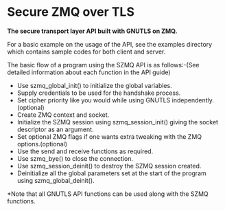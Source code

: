 Secure ZMQ over TLS
====

**The secure transport layer API built with GNUTLS on ZMQ.**

For a basic example on the usage of the API, see the examples directory which contains sample codes for both client and server.

The basic flow of a program using the SZMQ API is as follows:-(See detailed information about each function in the API guide)
- Use szmq_global_init() to initialize the global variables.
- Supply credentials to be used for the handshake process.
- Set cipher priority like you would while using GNUTLS independently.(optional)
- Create ZMQ context and socket.
- Initialize the SZMQ session using szmq_session_init() giving the socket descriptor as an argument.
- Set optional ZMQ flags if one wants extra tweaking with the ZMQ options.(optional)
- Use the send and receive functions as required.
- Use szmq_bye() to close the connection.
- Use szmq_session_deinit() to destroy the SZMQ session created.
- Deinitialize all the global parameters set at the start of the program using szmq_global_deinit().

*Note that all GNUTLS API functions can be used along with the SZMQ functions.
